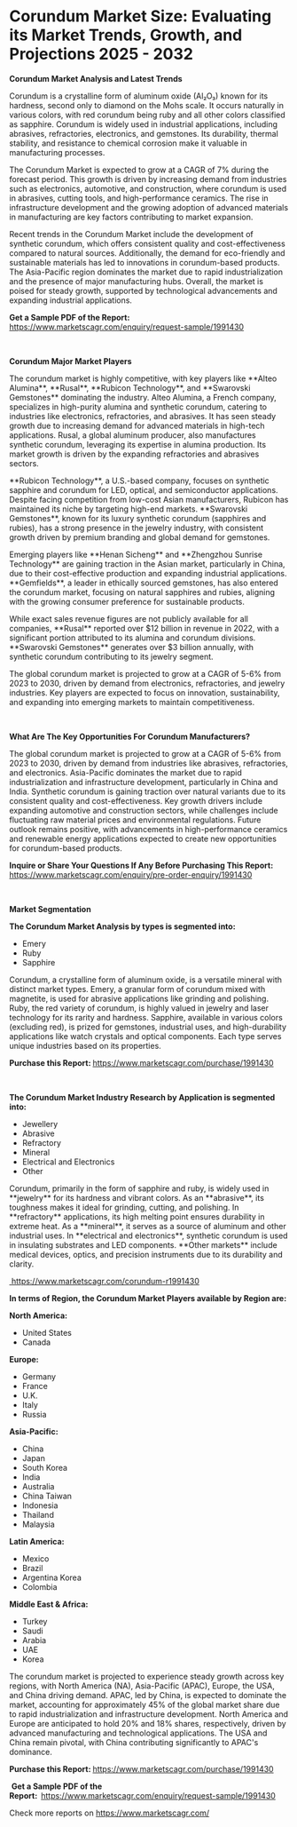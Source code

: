 <p><h1>Corundum Market Size: Evaluating its Market Trends, Growth, and Projections 2025 - 2032</h1></p><p><strong>Corundum Market Analysis and Latest Trends</strong></p>
<p><p>Corundum is a crystalline form of aluminum oxide (Al₂O₃) known for its hardness, second only to diamond on the Mohs scale. It occurs naturally in various colors, with red corundum being ruby and all other colors classified as sapphire. Corundum is widely used in industrial applications, including abrasives, refractories, electronics, and gemstones. Its durability, thermal stability, and resistance to chemical corrosion make it valuable in manufacturing processes.</p><p>The Corundum Market is expected to grow at a CAGR of 7% during the forecast period. This growth is driven by increasing demand from industries such as electronics, automotive, and construction, where corundum is used in abrasives, cutting tools, and high-performance ceramics. The rise in infrastructure development and the growing adoption of advanced materials in manufacturing are key factors contributing to market expansion.</p><p>Recent trends in the Corundum Market include the development of synthetic corundum, which offers consistent quality and cost-effectiveness compared to natural sources. Additionally, the demand for eco-friendly and sustainable materials has led to innovations in corundum-based products. The Asia-Pacific region dominates the market due to rapid industrialization and the presence of major manufacturing hubs. Overall, the market is poised for steady growth, supported by technological advancements and expanding industrial applications.</p></p>
<p><strong>Get a Sample PDF of the Report:&nbsp;</strong> <a href="https://www.marketscagr.com/enquiry/request-sample/1991430?utm_campaign=1789&utm_medium=2&utm_source=Github&utm_content=ia&utm_term=25012025&utm_id=corundum">https://www.marketscagr.com/enquiry/request-sample/1991430</a></p>
<p>&nbsp;</p>
<p><strong>Corundum Major Market Players</strong></p>
<p><p>The corundum market is highly competitive, with key players like **Alteo Alumina**, **Rusal**, **Rubicon Technology**, and **Swarovski Gemstones** dominating the industry. Alteo Alumina, a French company, specializes in high-purity alumina and synthetic corundum, catering to industries like electronics, refractories, and abrasives. It has seen steady growth due to increasing demand for advanced materials in high-tech applications. Rusal, a global aluminum producer, also manufactures synthetic corundum, leveraging its expertise in alumina production. Its market growth is driven by the expanding refractories and abrasives sectors.</p><p>**Rubicon Technology**, a U.S.-based company, focuses on synthetic sapphire and corundum for LED, optical, and semiconductor applications. Despite facing competition from low-cost Asian manufacturers, Rubicon has maintained its niche by targeting high-end markets. **Swarovski Gemstones**, known for its luxury synthetic corundum (sapphires and rubies), has a strong presence in the jewelry industry, with consistent growth driven by premium branding and global demand for gemstones.</p><p>Emerging players like **Henan Sicheng** and **Zhengzhou Sunrise Technology** are gaining traction in the Asian market, particularly in China, due to their cost-effective production and expanding industrial applications. **Gemfields**, a leader in ethically sourced gemstones, has also entered the corundum market, focusing on natural sapphires and rubies, aligning with the growing consumer preference for sustainable products.</p><p>While exact sales revenue figures are not publicly available for all companies, **Rusal** reported over $12 billion in revenue in 2022, with a significant portion attributed to its alumina and corundum divisions. **Swarovski Gemstones** generates over $3 billion annually, with synthetic corundum contributing to its jewelry segment.</p><p>The global corundum market is projected to grow at a CAGR of 5-6% from 2023 to 2030, driven by demand from electronics, refractories, and jewelry industries. Key players are expected to focus on innovation, sustainability, and expanding into emerging markets to maintain competitiveness.</p></p>
<p>&nbsp;</p>
<p><strong>What Are The Key Opportunities For Corundum Manufacturers?</strong></p>
<p><p>The global corundum market is projected to grow at a CAGR of 5-6% from 2023 to 2030, driven by demand from industries like abrasives, refractories, and electronics. Asia-Pacific dominates the market due to rapid industrialization and infrastructure development, particularly in China and India. Synthetic corundum is gaining traction over natural variants due to its consistent quality and cost-effectiveness. Key growth drivers include expanding automotive and construction sectors, while challenges include fluctuating raw material prices and environmental regulations. Future outlook remains positive, with advancements in high-performance ceramics and renewable energy applications expected to create new opportunities for corundum-based products.</p></p>
<p><strong>Inquire or Share Your Questions If Any Before Purchasing This Report:</strong> <a href="https://www.marketscagr.com/enquiry/pre-order-enquiry/1991430?utm_campaign=1789&utm_medium=2&utm_source=Github&utm_content=ia&utm_term=25012025&utm_id=corundum">https://www.marketscagr.com/enquiry/pre-order-enquiry/1991430</a></p>
<p>&nbsp;</p>
<p><strong>Market Segmentation</strong></p>
<p><strong>The Corundum Market Analysis by types is segmented into:</strong></p>
<p><ul><li>Emery</li><li>Ruby</li><li>Sapphire</li></ul></p>
<p><p>Corundum, a crystalline form of aluminum oxide, is a versatile mineral with distinct market types. Emery, a granular form of corundum mixed with magnetite, is used for abrasive applications like grinding and polishing. Ruby, the red variety of corundum, is highly valued in jewelry and laser technology for its rarity and hardness. Sapphire, available in various colors (excluding red), is prized for gemstones, industrial uses, and high-durability applications like watch crystals and optical components. Each type serves unique industries based on its properties.</p></p>
<p><strong>Purchase this Report:&nbsp;</strong><a href="https://www.marketscagr.com/purchase/1991430?utm_campaign=1789&utm_medium=2&utm_source=Github&utm_content=ia&utm_term=25012025&utm_id=corundum">https://www.marketscagr.com/purchase/1991430</a></p>
<p>&nbsp;</p>
<p><strong>The Corundum Market Industry Research by Application is segmented into:</strong></p>
<p><ul><li>Jewellery</li><li>Abrasive</li><li>Refractory</li><li>Mineral</li><li>Electrical and Electronics</li><li>Other</li></ul></p>
<p><p>Corundum, primarily in the form of sapphire and ruby, is widely used in **jewelry** for its hardness and vibrant colors. As an **abrasive**, its toughness makes it ideal for grinding, cutting, and polishing. In **refractory** applications, its high melting point ensures durability in extreme heat. As a **mineral**, it serves as a source of aluminum and other industrial uses. In **electrical and electronics**, synthetic corundum is used in insulating substrates and LED components. **Other markets** include medical devices, optics, and precision instruments due to its durability and clarity.</p></p>
<p><a href="https://www.marketscagr.com/corundum-r1991430?utm_campaign=1789&utm_medium=2&utm_source=Github&utm_content=ia&utm_term=25012025&utm_id=corundum">&nbsp;https://www.marketscagr.com/corundum-r1991430</a></p>
<p><strong>In terms of Region, the Corundum Market Players available by Region are:</strong></p>
<p>
    <p> <strong> North America: </strong>
        <ul>
            <li>United States</li>
            <li>Canada</li>
        </ul>
        </p> 
    <p> <strong> Europe: </strong>
        <ul>
            <li>Germany</li>
            <li>France</li>
            <li>U.K.</li>
            <li>Italy</li>
            <li>Russia</li>
        </ul>
        </p> 
    <p> <strong> Asia-Pacific: </strong>
        <ul>
            <li>China</li>
            <li>Japan</li>
            <li>South Korea</li>
            <li>India</li>
            <li>Australia</li>
            <li>China Taiwan</li>
            <li>Indonesia</li>
            <li>Thailand</li>
            <li>Malaysia</li>
        </ul>
        </p> 
    <p> <strong> Latin America: </strong>
        <ul>
            <li>Mexico</li>
            <li>Brazil</li>
            <li>Argentina Korea</li>
            <li>Colombia</li>
        </ul>
        </p> 
    <p> <strong> Middle East & Africa: </strong>
        <ul>
            <li>Turkey</li>
            <li>Saudi</li>
            <li>Arabia</li>
            <li>UAE</li>
            <li>Korea</li>
        </ul>
    </p>
    </p>
<p><p>The corundum market is projected to experience steady growth across key regions, with North America (NA), Asia-Pacific (APAC), Europe, the USA, and China driving demand. APAC, led by China, is expected to dominate the market, accounting for approximately 45% of the global market share due to rapid industrialization and infrastructure development. North America and Europe are anticipated to hold 20% and 18% shares, respectively, driven by advanced manufacturing and technological applications. The USA and China remain pivotal, with China contributing significantly to APAC's dominance.</p></p>
<p><strong>Purchase this Report: </strong><a href="https://www.marketscagr.com/purchase/1991430?utm_campaign=1789&utm_medium=2&utm_source=Github&utm_content=ia&utm_term=25012025&utm_id=corundum">https://www.marketscagr.com/purchase/1991430</a></p>
<p>&nbsp;<strong>Get a Sample PDF of the Report:&nbsp;&nbsp;</strong><a href="https://www.marketscagr.com/enquiry/request-sample/1991430?utm_campaign=1789&utm_medium=2&utm_source=Github&utm_content=ia&utm_term=25012025&utm_id=corundum">https://www.marketscagr.com/enquiry/request-sample/1991430</a></p>
<p><strong></strong></p>
<p>Check more reports on <a href="https://www.marketscagr.com/?utm_campaign=1789&utm_medium=2&utm_source=Github&utm_content=ia&utm_term=25012025&utm_id=corundum">https://www.marketscagr.com/</a></p>